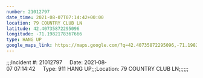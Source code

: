 ```yaml
---
number: 21012797
date_time: 2021-08-07T07:14:42+00:00
location: 79 COUNTRY CLUB LN
latitude: 42.40735872295096
longitude: -71.1982178367666
type: HANG UP
google_maps_link: https://maps.google.com/?q=42.40735872295096,-71.1982178367666
---
```


;;;Incident #: 21012797     Date: 2021‐08‐07 07:14:42     Type: 911 HANG UP;;;Location: 79 COUNTRY CLUB LN;;;;;;
